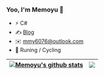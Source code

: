 ### Yoo, I'm Memoyu 👋

- ⚡ C#
- ✍️ [Blog](http://blog.Memoyu.com)
- ✉️ mmy6076@outlook.com
- 🏃 Runing / Cycling

| <a href="https://github.com/anuraghazra/github-readme-stats"><img align="center" src="https://github-readme-stats.vercel.app/api?username=Memoyu&show_icons=true&include_all_commits=true&theme=buefy&hide_border=true" alt="Memoyu's github stats" /></a> | <a href="https://github.com/anuraghazra/github-readme-stats"><img align="center" src="https://github-readme-stats.vercel.app/api/top-langs/?username=Memoyu&layout=compact&theme=buefy&hide_border=true" /></a> |
| ---------------------------------------------------------------------------------------------------------------------------------------------------------------------------------------------------------------------------------------------------------- | --------------------------------------------------------------------------------------------------------------------------------------------------------------------------------------------------------------- |

